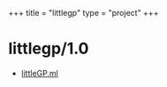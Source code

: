 +++
title = "littlegp"
type = "project"
+++

# littlegp/1.0
* [littleGP.ml](/littlegp/littlegp/1.0/littleGP.ml)